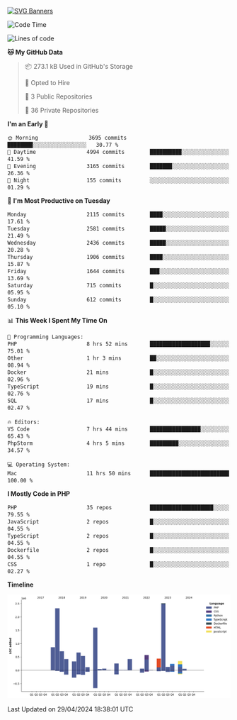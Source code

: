 [![SVG Banners](https://svg-banners.vercel.app/api?type=glitch&text1=Gere_Lajos%F0%9F%92%BB&width=800&height=400)](https://github.com/Akshay090/svg-banners)

<!--START_SECTION:waka-->
![Code Time](http://img.shields.io/badge/Code%20Time-1%2C578%20hrs%202%20mins-blue)

![Lines of code](https://img.shields.io/badge/From%20Hello%20World%20I%27ve%20Written-12.7%20million%20lines%20of%20code-blue)

**🐱 My GitHub Data** 

> 📦 273.1 kB Used in GitHub's Storage 
 > 
> 💼 Opted to Hire
 > 
> 📜 3 Public Repositories 
 > 
> 🔑 36 Private Repositories 
 > 
**I'm an Early 🐤** 

```text
🌞 Morning                3695 commits        ████████░░░░░░░░░░░░░░░░░   30.77 % 
🌆 Daytime                4994 commits        ██████████░░░░░░░░░░░░░░░   41.59 % 
🌃 Evening                3165 commits        ███████░░░░░░░░░░░░░░░░░░   26.36 % 
🌙 Night                  155 commits         ░░░░░░░░░░░░░░░░░░░░░░░░░   01.29 % 
```
📅 **I'm Most Productive on Tuesday** 

```text
Monday                   2115 commits        ████░░░░░░░░░░░░░░░░░░░░░   17.61 % 
Tuesday                  2581 commits        █████░░░░░░░░░░░░░░░░░░░░   21.49 % 
Wednesday                2436 commits        █████░░░░░░░░░░░░░░░░░░░░   20.28 % 
Thursday                 1906 commits        ████░░░░░░░░░░░░░░░░░░░░░   15.87 % 
Friday                   1644 commits        ███░░░░░░░░░░░░░░░░░░░░░░   13.69 % 
Saturday                 715 commits         █░░░░░░░░░░░░░░░░░░░░░░░░   05.95 % 
Sunday                   612 commits         █░░░░░░░░░░░░░░░░░░░░░░░░   05.10 % 
```


📊 **This Week I Spent My Time On** 

```text
💬 Programming Languages: 
PHP                      8 hrs 52 mins       ███████████████████░░░░░░   75.01 % 
Other                    1 hr 3 mins         ██░░░░░░░░░░░░░░░░░░░░░░░   08.94 % 
Docker                   21 mins             █░░░░░░░░░░░░░░░░░░░░░░░░   02.96 % 
TypeScript               19 mins             █░░░░░░░░░░░░░░░░░░░░░░░░   02.76 % 
SQL                      17 mins             █░░░░░░░░░░░░░░░░░░░░░░░░   02.47 % 

🔥 Editors: 
VS Code                  7 hrs 44 mins       ████████████████░░░░░░░░░   65.43 % 
PhpStorm                 4 hrs 5 mins        █████████░░░░░░░░░░░░░░░░   34.57 % 

💻 Operating System: 
Mac                      11 hrs 50 mins      █████████████████████████   100.00 % 
```

**I Mostly Code in PHP** 

```text
PHP                      35 repos            ████████████████████░░░░░   79.55 % 
JavaScript               2 repos             █░░░░░░░░░░░░░░░░░░░░░░░░   04.55 % 
TypeScript               2 repos             █░░░░░░░░░░░░░░░░░░░░░░░░   04.55 % 
Dockerfile               2 repos             █░░░░░░░░░░░░░░░░░░░░░░░░   04.55 % 
CSS                      1 repo              █░░░░░░░░░░░░░░░░░░░░░░░░   02.27 % 
```



**Timeline**

![Lines of Code chart](https://raw.githubusercontent.com/gere-lajos/gere-lajos/main/assets/bar_graph.png)


 Last Updated on 29/04/2024 18:38:01 UTC
<!--END_SECTION:waka-->
